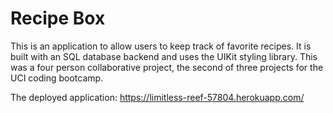 # Recipe Box 

This is an application to allow users to keep track of favorite recipes.  It is built with an SQL database backend and uses the UIKit styling library. This was a four person collaborative project, the second of three projects for the UCI coding bootcamp. 

The deployed application: https://limitless-reef-57804.herokuapp.com/
